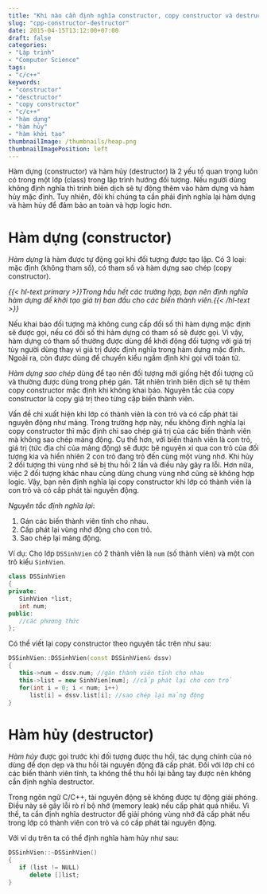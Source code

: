 ```yaml
---
title: "Khi nào cần định nghĩa constructor, copy constructor và destructor trong C++?"
slug: "cpp-constructor-destructor"
date: 2015-04-15T13:12:00+07:00
draft: false
categories:
- "Lập trình"
- "Computer Science"
tags:
- "c/c++"
keywords:
- "constructor"
- "desctructor"
- "copy constructor"
- "c/c++"
- "hàm dựng"
- "hàm hủy"
- "hàm khởi tạo"
thumbnailImage: /thumbnails/heap.png
thumbnailImagePosition: left
---
```


Hàm dựng (constructor) và hàm hủy (destructor) là 2 yếu tố quan trọng luôn có trong một lớp (class) trong lập trình hướng đối tượng. Nếu người dùng không định nghĩa thì trình biên dịch sẽ tự động thêm vào hàm dựng và hàm hủy mặc định. Tuy nhiên, đôi khi chúng ta cần phải định nghĩa lại hàm dựng và hàm hủy để đảm bảo an toàn và hợp logic hơn.

<!--more-->

# Hàm dựng (constructor)

*Hàm dựng* là hàm được tự động gọi khi đối tượng được tạo lập. Có 3 loại: mặc định (không tham số), có tham số và hàm dựng sao chép (copy constructor).

*{{< hl-text primary >}}Trong hầu hết các trường hợp, bạn nên định nghĩa hàm dựng để khởi tạo giá trị ban đầu cho các biến thành viên.{{< /hl-text >}}*

Nếu khai báo đối tượng mà không cung cấp đối số thì hàm dựng mặc định sẽ được gọi, nếu có đối số thì hàm dựng có tham số sẽ được gọi. Vì vậy, hàm dựng có tham số thường được dùng để khởi động đối tượng với giá trị tùy người dùng thay vì giá trị được định nghĩa trong hàm dựng mặc định. Ngoài ra, còn được dùng để chuyển kiểu ngầm định khi gọi với toán tử.

*Hàm dựng sao chép* dùng để tạo nên đối tượng mới giống hệt đối tượng cũ và thường được dùng trong phép gán. Tất nhiên trình biên dịch sẽ tự thêm copy constructor mặc định khi không khai báo. Nguyên tắc của copy constructor là copy giá trị theo từng cặp biến thành viên.

Vấn đề chỉ xuất hiện khi lớp có thành viên là con trỏ và có cấp phát tài nguyên động như mảng. Trong trường hợp này, nếu không định nghĩa lại copy constructor thì mặc định chỉ sao chép giá trị của các biến thành viên mà không sao chép mảng động. Cụ thể hơn, với biến thành viên là con trỏ, giá trị (tức địa chỉ của mảng động) sẽ được bê nguyên xi qua con trỏ của đối tượng kia và hiển nhiên 2 con trỏ đang trỏ đến cùng một vùng nhớ. Khi hủy 2 đối tượng thì vùng nhớ sẽ bị thu hồi 2 lần và điều này gây ra lỗi. Hơn nữa, việc 2 đối tượng khác nhau cùng dùng chung vùng nhớ cũng sẽ không hợp logic. Vậy, bạn nên định nghĩa lại copy constructor khi lớp có thành viên là con trỏ và có cấp phát tài nguyên động.

*Nguyên tắc định nghĩa lại*:

1. Gán các biến thành viên tĩnh cho nhau.
2. Cấp phát lại vùng nhớ động cho con trỏ.
3. Sao chép lại mảng động.


Ví dụ: Cho lớp `DSSinhVien` có 2 thành viên là `num` (số thành viên) và một con trỏ kiểu `SinhVien`.

```cpp
class DSSinhVien
{
private:
   SinhVien *list;
   int num;
public:
   //các phương thức
};
```

Có thể viết lại copy constructor theo nguyên tắc trên như sau:

```cpp
DSSinhVien::DSSinhVien(const DSSinhVien& dssv)
{
   this->num = dssv.num; //gán thành viên tĩnh cho nhau
   this->list = new SinhVien[num]; //cấp phát lại cho con trỏ
   for(int i = 0; i < num; i++)
      list[i] = dssv.list[i]; //sao chép lại mảng động
}
```

# Hàm hủy (destructor)

*Hàm hủy* được gọi trước khi đối tượng được thu hồi, tác dụng chính của nó dùng để dọn dẹp và thu hồi tài nguyên động đã cấp phát. Đối với lớp chỉ có các biến thành viên tĩnh, ta không thể thu hồi lại bằng tay được nên không cần định nghĩa destructor.

Trong ngôn ngữ C/C++, tài nguyên động sẽ không được tự động giải phóng. Điều này sẽ gây lỗi rò rỉ bộ nhớ (memory leak) nếu cấp phát quá nhiều. Vì thế, ta cần định nghĩa destructor để giải phóng vùng nhớ đã cấp phát nếu trong lớp có thành viên con trỏ và có cấp phát tài nguyên động.

Với ví dụ trên ta có thể định nghĩa hàm hủy như sau:

```cpp
DSSinhVien::~DSSinhVien()
{
   if (list != NULL)
      delete []list;
}
```